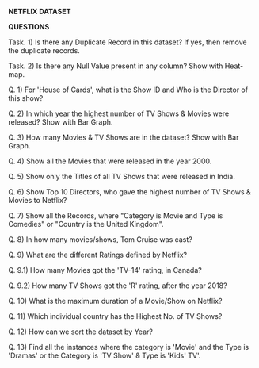 ﻿**NETFLIX DATASET**

**QUESTIONS**

Task. 1) Is there any Duplicate Record in this dataset? If yes, then remove the duplicate records.

Task. 2) Is there any Null Value present in any column? Show with Heat-map.

Q. 1) For 'House of Cards', what is the Show ID and Who is the Director of this show?

Q. 2) In which year the highest number of TV Shows & Movies were released? Show with Bar Graph.

Q. 3) How many Movies & TV Shows are in the dataset? Show with Bar Graph.

Q. 4) Show all the Movies that were released in the year 2000.

Q. 5) Show only the Titles of all TV Shows that were released in India.

Q. 6) Show Top 10 Directors, who gave the highest number of TV Shows & Movies to Netflix?

Q. 7) Show all the Records, where "Category is Movie and Type is Comedies" or "Country is the United Kingdom".

Q. 8) In how many movies/shows, Tom Cruise was cast?

Q. 9) What are the different Ratings defined by Netflix?

Q. 9.1) How many Movies got the 'TV-14' rating, in Canada?

Q. 9.2) How many TV Shows got the 'R' rating, after the year 2018?

Q. 10) What is the maximum duration of a Movie/Show on Netflix?

Q. 11) Which individual country has the Highest No. of TV Shows?

Q. 12) How can we sort the dataset by Year?

Q. 13) Find all the instances where the category is 'Movie' and the Type is 'Dramas' or the Category is 'TV Show' & Type is 'Kids' TV'.

